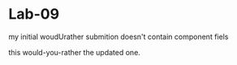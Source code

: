 # Lab-09
my initial woudUrather submition doesn't contain component fiels

this would-you-rather the updated one.
